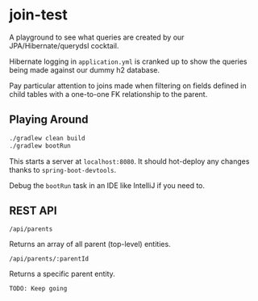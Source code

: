# join-test
A playground to see what queries are created by our JPA/Hibernate/querydsl
cocktail.

Hibernate logging in `application.yml` is cranked up to show the queries
being made against our dummy h2 database.

Pay particular attention to joins made when filtering on fields defined in
child tables with a one-to-one FK relationship to the parent.

## Playing Around
```bash
./gradlew clean build
./gradlew bootRun
```
This starts a server at `localhost:8080`.  It should hot-deploy any
changes thanks to `spring-boot-devtools`.

Debug the `bootRun` task in an IDE like IntelliJ if you need to.

## REST API
```
/api/parents
```
Returns an array of all parent (top-level) entities.

```
/api/parents/:parentId
```
Returns a specific parent entity.

```
TODO: Keep going
```
